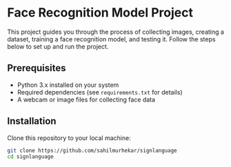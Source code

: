 # Face Recognition Model Project

This project guides you through the process of collecting images, creating a dataset, training a face recognition model, and testing it. Follow the steps below to set up and run the project.

## Prerequisites
- Python 3.x installed on your system
- Required dependencies (see `requirements.txt` for details)
- A webcam or image files for collecting face data

## Installation
Clone this repository to your local machine:
```bash
git clone https://github.com/sahilmurhekar/signlanguage
cd signlanguage
